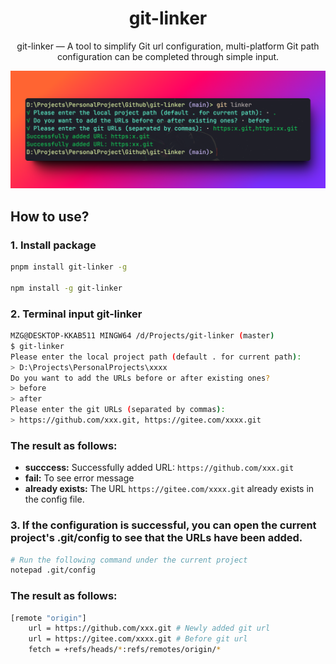 <h1 align="center">git-linker</h1>

<p align="center">git-linker — A tool to simplify Git url configuration, multi-platform Git path configuration can be completed through simple input.</p>

![Usage](./screen-shot.png)

## How to use?

### 1. Install package

```bash
pnpm install git-linker -g

npm install -g git-linker
```

### 2. Terminal input git-linker

```bash
MZG@DESKTOP-KKAB511 MINGW64 /d/Projects/git-linker (master)
$ git-linker
Please enter the local project path (default . for current path):
> D:\Projects\PersonalProjects\xxxx
Do you want to add the URLs before or after existing ones?
> before
> after
Please enter the git URLs (separated by commas):
> https://github.com/xxx.git, https://gitee.com/xxxx.git
```

### The result as follows:

- **succcess:** Successfully added URL: `https://github.com/xxx.git`
- **fail:** To see error message
- **already exists:** The URL `https://gitee.com/xxxx.git` already exists in the config file.

### 3. If the configuration is successful, you can open the current project's .git/config to see that the URLs have been added.

```bash
# Run the following command under the current project
notepad .git/config
```

### The result as follows:

```bash
[remote "origin"]
	url = https://github.com/xxx.git # Newly added git url
	url = https://gitee.com/xxxx.git # Before git url
	fetch = +refs/heads/*:refs/remotes/origin/*
```
